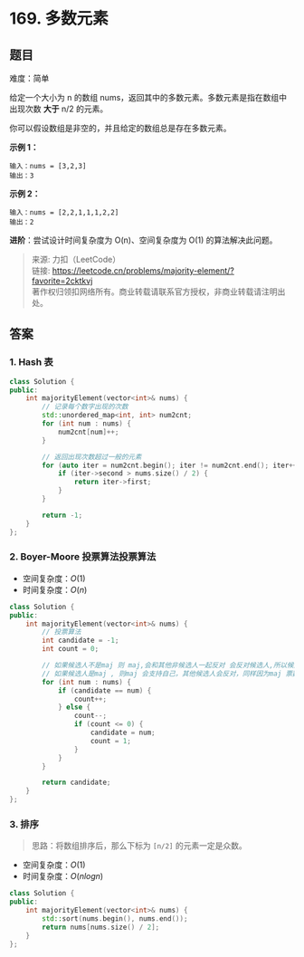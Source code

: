# 169. 多数元素

## 题目

难度：简单

给定一个大小为 n 的数组 nums，返回其中的多数元素。多数元素是指在数组中出现次数 **大于** n/2 的元素。

你可以假设数组是非空的，并且给定的数组总是存在多数元素。

**示例 1：**

```
输入：nums = [3,2,3]
输出：3
```

**示例 2：**

```
输入：nums = [2,2,1,1,1,2,2]
输出：2

```

**进阶**：尝试设计时间复杂度为 O(n)、空间复杂度为 O(1) 的算法解决此问题。

> 来源: 力扣（LeetCode）  
> 链接: <https://leetcode.cn/problems/majority-element/?favorite=2cktkvj>  
> 著作权归领扣网络所有。商业转载请联系官方授权，非商业转载请注明出处。

## 答案

### 1. Hash 表

```c++
class Solution {
public:
    int majorityElement(vector<int>& nums) {
        // 记录每个数字出现的次数
        std::unordered_map<int, int> num2cnt;
        for (int num : nums) {
            num2cnt[num]++;
        }

        // 返回出现次数超过一般的元素
        for (auto iter = num2cnt.begin(); iter != num2cnt.end(); iter++) {
            if (iter->second > nums.size() / 2) {
                return iter->first;
            }
        }

        return -1;
    }
};
```

### 2. Boyer-Moore 投票算法投票算法

* 空间复杂度：$O(1)$
* 时间复杂度：$O(n)$

```c++
class Solution {
public:
    int majorityElement(vector<int>& nums) {
        // 投票算法
        int candidate = -1;
        int count = 0;

        // 如果候选人不是maj 则 maj,会和其他非候选人一起反对 会反对候选人,所以候选人一定会下台(maj==0时发生换届选举)
        // 如果候选人是maj , 则maj 会支持自己，其他候选人会反对，同样因为maj 票数超过一半，所以maj 一定会成功当选
        for (int num : nums) {
            if (candidate == num) {
                count++;
            } else {
                count--;
                if (count <= 0) {
                    candidate = num;
                    count = 1;
                }
            }
        }

        return candidate;
    }
};
```

### 3. 排序

> 思路：将数组排序后，那么下标为 `[n/2]` 的元素一定是众数。

* 空间复杂度：$O(1)$
* 时间复杂度：$O(nlogn)$

```c++
class Solution {
public:
    int majorityElement(vector<int>& nums) {
        std::sort(nums.begin(), nums.end());
        return nums[nums.size() / 2];
    }
};
```
